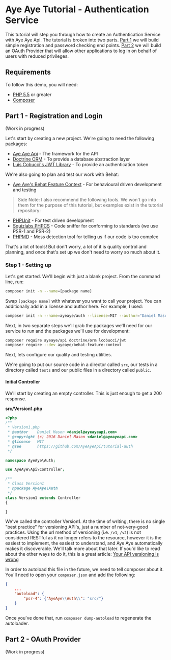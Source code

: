 Aye Aye Tutorial - Authentication Service
=========================================

This tutorial will step you through how to create an Authentication Service with Aye Aye Api. The tutorial is broken
into two parts. [Part 1][part-1] we will build simple registration and password checking end points. [Part 2][part-2]
we will build an OAuth Provider that will allow other applications to log in on behalf of users with reduced privileges.

Requirements
------------

To follow this demo, you will need:
- [PHP 5.5][php] or greater
- [Composer][composer]

Part 1 - Registration and Login
-------------------------------

(Work in progress)

Let's start by creating a new project. We're going to need the following packages:
- [Aye Aye Api][aye-aye-api] - The framework for the API
- [Doctrine ORM][doctrine-orm] - To provide a database abstraction layer
- [Luís Cobucci's JWT Library][jwt] - To provide an authentication token

We're also going to plan and test our work with Behat:
- [Aye Aye's Behat Feature Context][aye-aye-behat] - For behavioural driven development and testing

> Side Note: I also recommend the following tools. We won't go into them for the purpose of this tutorial, but examples
exist in the tutorial repository:
- [PHPUnit][phpunit] - For test driven development
- [Squizlabs PHPCS][phpcs] - Code sniffer for conforming to standards (we use PSR-1 and PSR-2)
- [PHPMD][phpmd] - Mess detection tool for telling us if our code is too complex 

That's a lot of tools! But don't worry, a lot of it is quality control and planning, and once that's set up we don't
need to worry so much about it.

### Step 1 - Setting up

Let's get started. We'll begin with just a blank project. From the command line, run:

```bash
composer init -n --name=[package name]
```

Swap `[package name]` with whatever you want to call your project. You can additionally add in a license and author 
here. For example, I used: 

```bash
composer init -n --name=ayeaye/auth --license=MIT --author="Daniel Mason <daniel@ayeayeapi.com>"
```

Next, in two separate steps we'll grab the packages we'll need for our service to run and the packages we'll use for
development:

```bash
composer require ayeaye/api doctrine/orm lcobucci/jwt
composer require --dev ayeaye/behat-feature-context
```

Next, lets configure our quality and testing utilities.

We're going to put our source code in a director called `src`, our tests in a directory called `tests` and our public 
files in a directory called `public`.

#### Initial Controller

We'll start by creating an empty controller. This is just enough to get a 200 response. 

**src/Version1.php**

```php
<?php
/**
 * Version1.php
 * @author    Daniel Mason <daniel@ayeayeapi.com>
 * @copyright (c) 2016 Daniel Mason <daniel@ayeayeapi.com>
 * @license   MIT
 * @see       https://github.com/AyeAyeApi/tutorial-auth
 */

namespace AyeAye\Auth;

use AyeAye\Api\Controller;

/**
 * Class Version1
 * @package AyeAye\Auth
 */
class Version1 extends Controller
{

}
```

We've called the controller Version1. At the time of writing, there is no single "best practice" for versioning API's,
just a number of not-very-good practices. Using the url method of versioning (i.e. `/v1`, `/v2`) is not considered
RESTful as it no longer refers to the resource, however it is the easiest to implement, the easiest to understand, and 
Aye Aye automatically makes it discoverable. We'll talk more about that later. If you'd like to read about the other
ways to do it, this is a great article: [Your API versioning is wrong][api-versioning]

In order to autoload this file in the future, we need to tell composer about it. You'll need to open your 
`composer.json` and add the following:

```json
{
    ...
    "autoload": {
        "psr-4": {"AyeAye\\Auth\\": "src/"}
    }
}
```

Once you've done that, run `composer dump-autoload` to regenerate the autoloader.

Part 2 - OAuth Provider
-----------------------

(Work in progress)


[part-1]: #part-1-registration-and-login
[part-2]: #part-1-oauth-provider

[php]: https://secure.php.net/
[composer]: https://getcomposer.org/ 

[aye-aye-api]: https://github.com/ayeayeapi/api
[doctrine-orm]: https://github.com/doctrine/doctrine2
[jwt]: https://github.com/lcobucci/jwt
[aye-aye-behat]: https://github.com/AyeAyeApi/behat-feature-context

[phpunit]: https://github.com/sebastianbergmann/phpunit
[phpcs]: https://github.com/squizlabs/PHP_CodeSniffer
[phpmd]: https://github.com/phpmd/phpmd

[api-versioning]: https://www.troyhunt.com/your-api-versioning-is-wrong-which-is/

